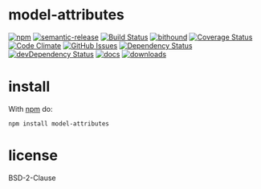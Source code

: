 model-attributes
==========

[![npm](https://img.shields.io/npm/v/{{name}}.svg)](https://www.npmjs.com/package/{{name}})
[![semantic-release](https://img.shields.io/badge/%20%20%F0%9F%93%A6%F0%9F%9A%80-semantic--release-e10079.svg)](https://github.com/arlac77/model-attributes)
[![Build Status](https://secure.travis-ci.org/arlac77/model-attributes.png)](http://travis-ci.org/arlac77/model-attributes)
[![bithound](https://www.bithound.io/github/arlac77/model-attributes/badges/score.svg)](https://www.bithound.io/github/arlac77/model-attributes)
[![Coverage Status](https://coveralls.io/repos/arlac77/model-attributes/badge.svg)](https://coveralls.io/r/arlac77/model-attributes)
[![Code Climate](https://codeclimate.com/github/arlac77/model-attributes/badges/gpa.svg)](https://codeclimate.com/github/arlac77/model-attributes)
[![GitHub Issues](https://img.shields.io/github/issues/arlac77/model-attributes.svg?style=flat-square)](https://github.com/arlac77/model-attributes/issues)
[![Dependency Status](https://david-dm.org/arlac77/model-attributes.svg)](https://david-dm.org/arlac77/model-attributes)
[![devDependency Status](https://david-dm.org/arlac77/model-attributes/dev-status.svg)](https://david-dm.org/arlac77/model-attributes#info=devDependencies)
[![docs](http://inch-ci.org/github/arlac77/model-attributes.svg?branch=master)](http://inch-ci.org/github/arlac77/model-attributes)
[![downloads](http://img.shields.io/npm/dm/model-attributes.svg?style=flat-square)](https://npmjs.org/package/model-attributes)

install
=======

With [npm](http://npmjs.org) do:

```shell
npm install model-attributes
```

license
=======

BSD-2-Clause

